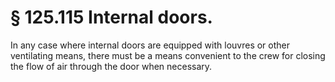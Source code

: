 # § 125.115   Internal doors.

In any case where internal doors are equipped with louvres or other ventilating means, there must be a means convenient to the crew for closing the flow of air through the door when necessary.





